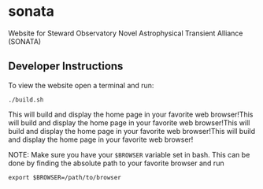 # sonata
Website for Steward Observatory Novel Astrophysical Transient Alliance (SONATA)

## Developer Instructions
To view the website open a terminal and run:
```
./build.sh
```
This will build and display the home page in your favorite web browser!This will build and display the home page in your favorite web browser!This will build and display the home page in your favorite web browser!This will build and display the home page in your favorite web browser!

NOTE: Make sure you have your `$BROWSER` variable set in bash. This can be done by
finding the absolute path to your favorite browser and run
```
export $BROWSER=/path/to/browser
```